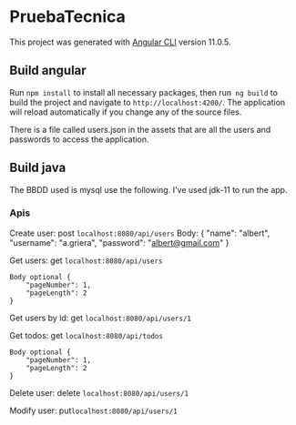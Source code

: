 # PruebaTecnica

This project was generated with [Angular CLI](https://github.com/angular/angular-cli) version 11.0.5.

## Build angular

Run `npm install` to install all necessary packages, then run` ng build` to build the project and navigate to `http://localhost:4200/`. The application will reload automatically if you change any of the source files.

There is a file called users.json in the assets that are all the users and passwords to access the application.

## Build java

The BBDD used is mysql use the following. I've used jdk-11 to run the app.

### Apis

Create user: 
    post `localhost:8080/api/users`
    Body:   {
                "name": "albert",
                "username": "a.griera",
                "password": "albert@gmail.com"
            }

Get users: get `localhost:8080/api/users`

    Body optional {
        "pageNumber": 1,
        "pageLength": 2
    }

Get users by id: get `localhost:8080/api/users/1`

Get todos: get `localhost:8080/api/todos`

    Body optional {
        "pageNumber": 1,
        "pageLength": 2
    }


Delete user: delete `localhost:8080/api/users/1`

Modify user: put`localhost:8080/api/users/1`



